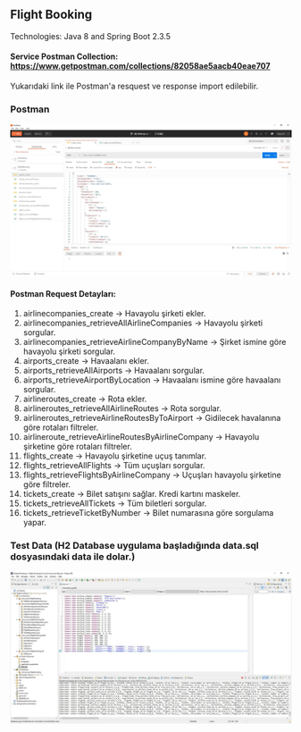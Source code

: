 ## Flight Booking

Technologies: Java 8 and Spring Boot 2.3.5

#### Service Postman Collection: https://www.getpostman.com/collections/82058ae5aacb40eae707

Yukarıdaki link ile Postman'a resquest ve response import edilebilir.

### Postman
![image](https://github.com/yunussezgin/flight-booking/blob/master/src/main/resources/postman_collections.JPG?raw=true)

#### Postman Request Detayları:
1. airlinecompanies_create -> Havayolu şirketi ekler.
2. airlinecompanies_retrieveAllAirlineCompanies -> Havayolu şirketi sorgular.
3. airlinecompanies_retrieveAirlineCompanyByName -> Şirket ismine göre havayolu şirketi sorgular.
4. airports_create -> Havaalanı ekler.
5. airports_retrieveAllAirports -> Havaalanı sorgular.
6. airports_retrieveAirportByLocation -> Havaalanı ismine göre havaalanı sorgular.
7. airlineroutes_create -> Rota ekler.
8. airlineroutes_retrieveAllAirlineRoutes -> Rota sorgular.
9. airlineroutes_retrieveAirlineRoutesByToAirport -> Gidilecek havalanına göre rotaları filtreler.
10. airlineroute_retrieveAirlineRoutesByAirlineCompany -> Havayolu şirketine göre rotaları filtreler.
11. flights_create -> Havayolu şirketine uçuş tanımlar.
12. flights_retrieveAllFlights -> Tüm uçuşları sorgular.
13. flights_retrieveFlightsByAirlineCompany -> Uçuşları havayolu şirketine göre filtreler.
14. tickets_create -> Bilet satışını sağlar. Kredi kartını maskeler.
15. tickets_retrieveAllTickets -> Tüm biletleri sorgular.
16. tickets_retrieveTicketByNumber -> Bilet numarasına göre sorgulama yapar.


### Test Data (H2 Database uygulama başladığında data.sql dosyasındaki data ile dolar.)
![image](https://github.com/yunussezgin/flight-booking/blob/master/src/main/resources/flight_booking_data.JPG?raw=true)


